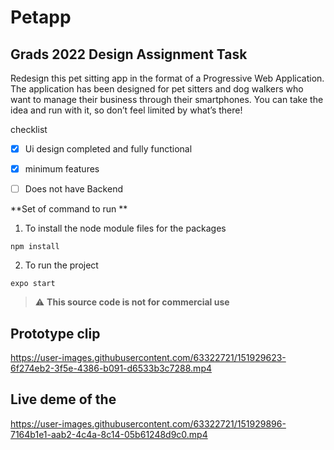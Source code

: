 # Petapp

## Grads 2022 Design Assignment Task
Redesign this pet sitting app in the format of a Progressive Web Application.
The application has been designed for pet sitters and dog walkers who want to manage their business through their smartphones.
You can take the idea and run with it, so don’t feel limited by what’s there!

checklist 
- [x] Ui design completed and fully functional
- [x] minimum features
- [ ] Does not have Backend 


**Set of command to run **

1. To install the node module files for the packages

``` 
npm install
```
2. To run the project 
```
expo start
```
> :warning: **This source code is not for commercial use**

## Prototype clip
https://user-images.githubusercontent.com/63322721/151929623-6f274eb2-3f5e-4386-b091-d6533b3c7288.mp4

## Live deme of the 
https://user-images.githubusercontent.com/63322721/151929896-7164b1e1-aab2-4c4a-8c14-05b61248d9c0.mp4

